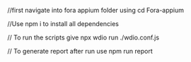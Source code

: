

//first  navigate into fora appium folder using cd Fora-appium

//Use npm i to install all dependencies

// To run the scripts give npx wdio run ./wdio.conf.js


// To generate report after run use npm run report

